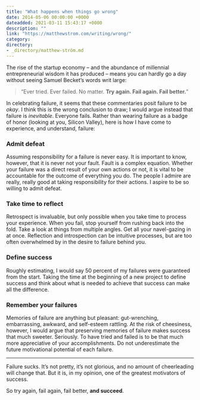 ```yaml
---
title: "What happens when things go wrong"
date: 2014-05-06 00:00:00 +0000
dateadded: 2021-03-11 15:43:17 +0000
description: ""
link: "https://matthewstrom.com/writing/wrong/"
category:
directory:
- _directory/matthew-ström.md
---
```

<p>The rise of the startup economy – and the abundance of millennial entrepreneurial wisdom it has produced – means you can hardly go a day without seeing Samuel Becket’s words writ large:</p>
<blockquote>
<p>“Ever tried. Ever failed. No matter. <strong>Try again. Fail again. Fail better.</strong>”</p>
</blockquote>
<p>In celebrating failure, it seems that these commentaries posit failure to be <em>okay</em>. I think this is the wrong conclusion to draw; I would argue instead that failure is <em>inevitable</em>. Everyone fails. Rather than wearing failure as a badge of honor (looking at you, Silicon Valley), here is how I have come to experience, and understand, failure:</p>
<h3 id="admit-defeat">Admit defeat</h3>
<p>Assuming responsibility for a failure is never easy. It is important to know, however, that it is never not your fault. Fault is a complex equation. Whether your failure was a direct result of your own actions or not, it is vital to be accountable for the outcome of everything you do. The people I admire are really, really good at taking responsibility for their actions. I aspire to be so willing to admit defeat.</p>
<h3 id="take-time-to-reflect">Take time to reflect</h3>
<p>Retrospect is invaluable, but only possible when you take time to process your experience. When you fail, stop yourself from rushing back into the fold. Take a look at things from multiple angles. Get all your navel-gazing in at once. Reflection and introspection can be intuitive processes, but are too often overwhelmed by in the desire to failure behind you.</p>
<h3 id="define-success">Define success</h3>
<p>Roughly estimating, I would say 50 percent of my failures were guaranteed from the start. Taking the time at the beginning of a new project to define success and think about what is needed to achieve that success can make all the difference.</p>
<h3 id="remember-your-failures">Remember your failures</h3>
<p>Memories of failure are anything but pleasant: gut-wrenching, embarrassing, awkward, and self-esteem rattling. At the risk of cheesiness, however, I would argue that preserving memories of failure makes success that much sweeter. Seriously.  To have tried and failed is to be that much more appreciative of your accomplishments. Do not underestimate the future motivational potential of each failure.</p>
<hr>
<p>Failure sucks. It’s not pretty, it’s not glorious, and no amount of cheerleading will change that. But it is, in my opinion, one of the greatest motivators of success.</p>
<p>So try again, fail again, fail better, <strong>and succeed</strong>.</p>
